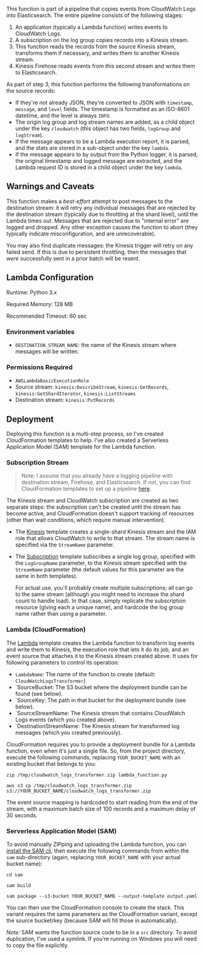 This function is part of a pipeline that copies events from CloudWatch Logs into
Elasticsearch. The entire pipeline consists of the following stages:

1. An application (typically a Lambda function) writes events to CloudWatch Logs.
2. A subscription on the log group copies records into a Kinesis stream.
3. This function reads the records from the source Kinesis stream, transforms them
   if necessary, and writes them to another Kinesis stream.
4. Kinesis Firehose reads events from this second stream and writes them to
   Elasticsearch.

As part of step 3, this function performs the following transformations on the source
records:

* If they're not already JSON, they're converted to JSON with `timestamp`, `message`,
  and `level` fields. The timestamp is formatted as an ISO-8601 datetime, and the
  level is always `INFO`.
* The origin log group and log stream names are added, as a child object under the key
  `cloudwatch` (this object has two fields, `logGroup` and `logStream`).
* If the message appears to be a Lambda execution report, it is parsed, and the stats
  are stored in a sub-object under the key `lambda`.
* If the message appears to by output from the Python logger, it is parsed, the original
  timestamp and logged message are extracted, and the Lambda request ID is stored in a
  child object under the key `lambda`.

## Warnings and Caveats

This function makes a _best-effort_ attempt to post messages to the destination stream:
it will retry any individual messages that are rejected by the destination stream
(typically due to throttling at the shard level), until the Lambda times out. Messages that
are rejected due to "internal error" are logged and dropped. Any other exception causes the
function to abort (they typically indicate misconfiguration, and are unrecoverable).

You may also find duplicate messages: the Kinesis trigger will retry on any failed send.
If this is due to persistent throttling, then the messages that _were_ successfully sent
in a prior batch will be resent.


## Lambda Configuration

Runtime: Python 3.x

Required Memory: 128 MB

Recommended Timeout: 60 sec


### Environment variables

* `DESTINATION_STREAM_NAME`: the name of the Kinesis stream where messages will be written.


### Permissions Required

* `AWSLambdaBasicExecutionRole`
* Source stream: `kinesis:DescribeStream`, `kinesis:GetRecords`, `kinesis:GetShardIterator`,
  `kinesis:ListStreams`
* Destination stream: `kinesis:PutRecords`


## Deployment

Deploying this function is a multi-step process, so I've created CloudFormation templates
to help. I've also created a Serverless Application Model (SAM) template for the Lambda
function.

### Subscription Stream 

> Note: I assume that you already have a logging pipeline with destination stream, Firehose,
  and Elasticsearch. If not, you can find CloudFormation templates to set up a pipeline
  [here](https://github.com/kdgregory/log4j-aws-appenders/tree/master/examples/cloudformation).

The Kinesis stream and CloudWatch subscription are created as two separate steps: the
subscription can't be created until the stream has become active, and CloudFormation
doesn't support tracking of resources (other than wait conditions, which require manual
intervention).

* The [Kinesis](cloudformation/kinesis.yml) template creates a single-shard Kinesis
  stream and the IAM role that allows CloudWatch to write to that stream. The stream
  name is specified via the `StreamName` parameter.

* The [Subscription](cloudformation/subscription.yml) template subscribes a single
  log group, specified with the `LogGroupName` parameter, to the Kinesis stream
  specified with the `StreamName` parameter (the default values for this parameter
  are the same in both templates).

  For actual use, you'll probably create multiple subscriptions; all can go to the
  same stream (although you might need to increase the shard count to handle load).
  In that case, simply replicate the subscription resource (giving each a unique
  name), and hardcode the log group name rather than using a parameter.

### Lambda (CloudFormation)

The [Lambda](cloudformation/lambda.yml) template creates the Lambda function to
transform log events and write them to Kinesis, the execution role that lets it
do its job, and an event source that attaches it to the Kinesis stream created
above. It uses for following parameters to control its operation:

* `LambdaName`: The name of the function to create (default: `CloudWatchLogsTransformer`)
* `SourceBucket: The S3 bucket where the deployment bundle can be found (see below).
* `SourceKey: The path in that bucket for the deployment bundle (see below).
* `SourceStreamName: The Kinesis stream that contains CloudWatch Logs events (which
  you created above).
* `DestinationStreamName: The Kinesis stream for transformed log messages (which you
  created previously).

CloudFormation requires you to provide a deployment bundle for a Lambda function, even
when it's just a single file. So, from the project directory, execute the following
commands, replacing `YOUR_BUCKET_NAME` with an existing bucket that belongs to you:

```
zip /tmp/cloudwatch_logs_transformer.zip lambda_function.py 

aws s3 cp /tmp/cloudwatch_logs_transformer.zip s3://YOUR_BUCKET_NAME/cloudwatch_logs_transformer.zip
```

The event source mapping is hardcoded to start reading from the end of the stream,
with a maximum batch size of 100 records and a maximum delay of 30 seconds.


### Serverless Application Model (SAM)

To avoid manually ZIPping and uploading the Lambda function, you can [install the SAM
cli](https://docs.aws.amazon.com/serverless-application-model/latest/developerguide/serverless-sam-cli-install.html),
then execute the following commands from within the `sam` sub-directory (again, replacing
`YOUR_BUCKET_NAME` with your actual bucket name):

```
cd sam

sam build

sam package --s3-bucket YOUR_BUCKET_NAME --output-template output.yaml
```

You can then use the CloudFormation console to create the stack. This variant requires the
same parameters as the CloudFormation variant, except the source bucket/key (because SAM
will fill those in automatically). 

*Note:* SAM wants the function source code to be in a `src` directory. To avoid duplication,
I've used a symlink. If you're running on Windows you will need to copy the file explicitly.
